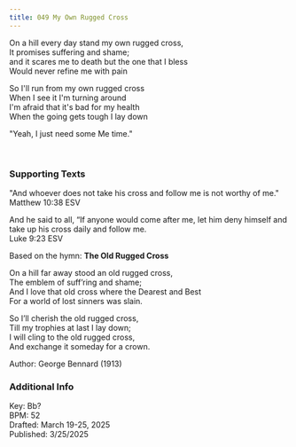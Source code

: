 ```yaml
---
title: 049 My Own Rugged Cross
---
```


On a hill every day stand my own rugged cross, \
It promises suffering and shame; \
and it scares me to death but the one that I bless \
Would never refine me with pain

So I'll run from my own rugged cross \
When I see it I'm turning around \
I'm afraid that it's bad for my health \
When the going gets tough I lay down

"Yeah, I just need some Me time."

<br /> 

### Supporting Texts ###

"And whoever does not take his cross and follow me is not worthy of me." \
Matthew 10:38 ESV

And he said to all, “If anyone would come after me, let him deny himself and take up his cross daily and follow me. \
Luke 9:23 ESV

 
Based on the hymn: **The Old Rugged Cross**

On a hill far away stood an old rugged cross, \
The emblem of suff’ring and shame; \
And I love that old cross where the Dearest and Best \
For a world of lost sinners was slain.

So I’ll cherish the old rugged cross, \
Till my trophies at last I lay down; \
I will cling to the old rugged cross, \
And exchange it someday for a crown.


Author: George Bennard (1913)


### Additional Info

Key: Bb? \
BPM: 52 \
Drafted: March 19-25, 2025 \
Published: 3/25/2025
